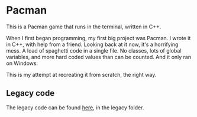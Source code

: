 # Pacman

This is a Pacman game that runs in the terminal, written in C++.

When I first began programming, my first big project was Pacman. I wrote it in C++, with help from a friend. Looking back at it now, it's a horrifying mess. A load of spaghetti code in a single file. No classes, lots of global variables, and more hard coded values than can be counted. And it only ran on Windows.

This is my attempt at recreating it from scratch, the right way.

## Legacy code

The legacy code can be found [here](/legacy/pacman.cpp), in the legacy folder.
